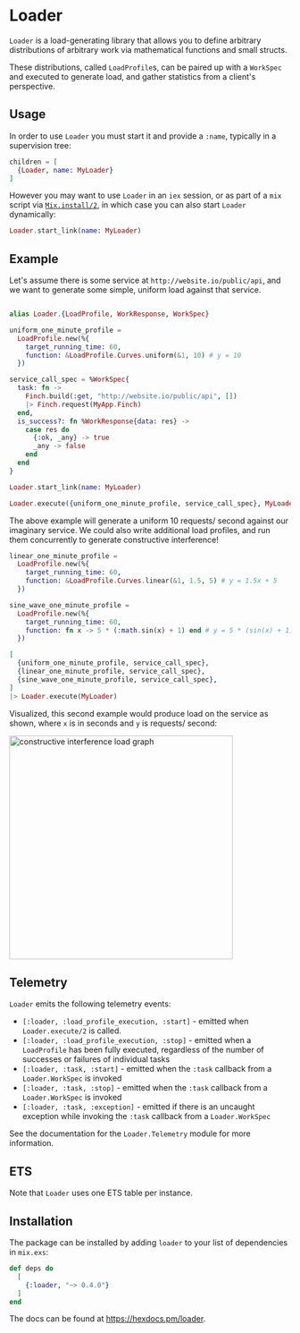 # Loader

<!-- MDOC !-->
<!-- DESCRIPTION !-->

`Loader` is a load-generating library that allows you to define arbitrary distributions of arbitrary work via mathematical functions and small structs. 

<!-- DESCRIPTION !-->

These distributions, called `LoadProfile`s, can be paired up with a `WorkSpec` and executed to generate load, and gather statistics from a client's perspective.

## Usage

In order to use `Loader` you must start it and provide a `:name`, typically in a supervision tree:

```elixir
children = [
  {Loader, name: MyLoader}
]
```

However you may want to use `Loader` in an `iex` session, or as part of a `mix` script via [`Mix.install/2`](https://hexdocs.pm/mix/Mix.html#install/2), in which case you can also start `Loader` dynamically:

```elixir
Loader.start_link(name: MyLoader)
```

## Example

Let's assume there is some service at `http://website.io/public/api`, and we want to generate some simple, uniform load against that service.

```elixir

alias Loader.{LoadProfile, WorkResponse, WorkSpec}

uniform_one_minute_profile =
  LoadProfile.new(%{
    target_running_time: 60,
    function: &LoadProfile.Curves.uniform(&1, 10) # y = 10
  })

service_call_spec = %WorkSpec{
  task: fn ->
    Finch.build(:get, "http://website.io/public/api", [])
    |> Finch.request(MyApp.Finch)
  end,
  is_success?: fn %WorkResponse{data: res} ->
    case res do
      {:ok, _any} -> true
      _any -> false
    end
  end
}

Loader.start_link(name: MyLoader)

Loader.execute({uniform_one_minute_profile, service_call_spec}, MyLoader)
```

The above example will generate a uniform 10 requests/ second against our imaginary service. We could also write additional load profiles, and run them concurrently to generate constructive interference!

```elixir
linear_one_minute_profile =
  LoadProfile.new(%{
    target_running_time: 60,
    function: &LoadProfile.Curves.linear(&1, 1.5, 5) # y = 1.5x + 5
  })

sine_wave_one_minute_profile =
  LoadProfile.new(%{
    target_running_time: 60,
    function: fn x -> 5 * (:math.sin(x) + 1) end # y = 5 * (sin(x) + 1)
  })

[
  {uniform_one_minute_profile, service_call_spec},
  {linear_one_minute_profile, service_call_spec},
  {sine_wave_one_minute_profile, service_call_spec},
]
|> Loader.execute(MyLoader)
```

Visualized, this second example would produce load on the service as shown, where `x` is in seconds and `y` is requests/ second:

<img width="400 px" alt="constructive interference load graph" src="https://user-images.githubusercontent.com/47335328/249553919-631be393-0639-4855-9760-0b5db8092969.png">

## Telemetry

`Loader` emits the following telemetry events:

- `[:loader, :load_profile_execution, :start]` - emitted when `Loader.execute/2` is called.
- `[:loader, :load_profile_execution, :stop]` - emitted when a `LoadProfile` has been fully executed, regardless of the number of successes or failures of individual tasks
- `[:loader, :task, :start]` - emitted when the `:task` callback from a `Loader.WorkSpec` is invoked
- `[:loader, :task, :stop]` - emitted when the `:task` callback from a `Loader.WorkSpec` is invoked
- `[:loader, :task, :exception]` - emitted if there is an uncaught exception while invoking the `:task` callback from a `Loader.WorkSpec`

See the documentation for the `Loader.Telemetry` module for more information.

## ETS

Note that `Loader` uses one ETS table per instance.

## Installation

The package can be installed by adding `loader` to your list of dependencies in `mix.exs`:

```elixir
def deps do
  [
    {:loader, "~> 0.4.0"}
  ]
end
```

The docs can be found at <https://hexdocs.pm/loader>.

